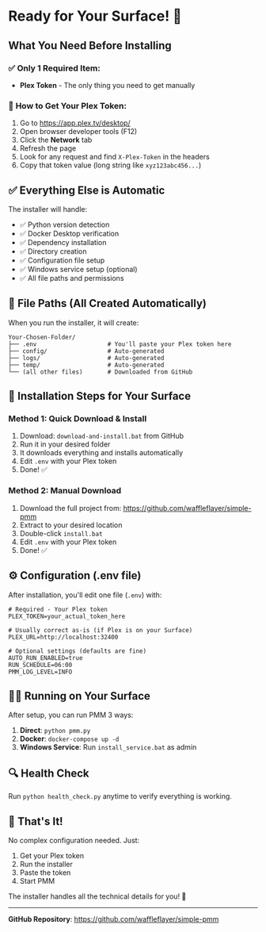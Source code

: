 # Ready for Your Surface! 🚀

## What You Need Before Installing

### ✅ **Only 1 Required Item:**
- **Plex Token** - The only thing you need to get manually

### 🎯 **How to Get Your Plex Token:**
1. Go to https://app.plex.tv/desktop/
2. Open browser developer tools (F12)
3. Click the **Network** tab
4. Refresh the page
5. Look for any request and find `X-Plex-Token` in the headers
6. Copy that token value (long string like `xyz123abc456...`)

## ✅ **Everything Else is Automatic**

The installer will handle:
- ✅ Python version detection
- ✅ Docker Desktop verification  
- ✅ Dependency installation
- ✅ Directory creation
- ✅ Configuration file setup
- ✅ Windows service setup (optional)
- ✅ All file paths and permissions

## 📁 **File Paths (All Created Automatically)**

When you run the installer, it will create:
```
Your-Chosen-Folder/
├── .env                    # You'll paste your Plex token here
├── config/                 # Auto-generated
├── logs/                   # Auto-generated  
├── temp/                   # Auto-generated
└── (all other files)       # Downloaded from GitHub
```

## 🎯 **Installation Steps for Your Surface**

### **Method 1: Quick Download & Install**
1. Download: `download-and-install.bat` from GitHub
2. Run it in your desired folder
3. It downloads everything and installs automatically
4. Edit `.env` with your Plex token
5. Done! ✅

### **Method 2: Manual Download**
1. Download the full project from: https://github.com/waffleflayer/simple-pmm
2. Extract to your desired location
3. Double-click `install.bat`
4. Edit `.env` with your Plex token
5. Done! ✅

## ⚙️ **Configuration (.env file)**

After installation, you'll edit one file (`.env`) with:

```env
# Required - Your Plex token
PLEX_TOKEN=your_actual_token_here

# Usually correct as-is (if Plex is on your Surface)
PLEX_URL=http://localhost:32400

# Optional settings (defaults are fine)
AUTO_RUN_ENABLED=true
RUN_SCHEDULE=06:00
PMM_LOG_LEVEL=INFO
```

## 🏃‍♂️ **Running on Your Surface**

After setup, you can run PMM 3 ways:

1. **Direct**: `python pmm.py`
2. **Docker**: `docker-compose up -d`  
3. **Windows Service**: Run `install_service.bat` as admin

## 🔍 **Health Check**

Run `python health_check.py` anytime to verify everything is working.

## 🎯 **That's It!**

No complex configuration needed. Just:
1. Get your Plex token
2. Run the installer  
3. Paste the token
4. Start PMM

The installer handles all the technical details for you! 🎉

---
**GitHub Repository**: https://github.com/waffleflayer/simple-pmm
